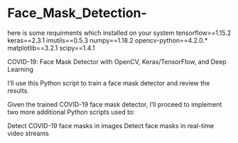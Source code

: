 # Face_Mask_Detection-


here is some requirments which installed on your system
tensorflow>=1.15.2 
keras==2.3.1
imutils==0.5.3
numpy==1.18.2
opencv-python==4.2.0.* 
matplotlib==3.2.1 
scipy==1.4.1

COVID-19: Face Mask Detector with OpenCV, Keras/TensorFlow, and Deep Learning

I’ll use this Python script to train a face mask detector and review the results.

Given the trained COVID-19 face mask detector, I’ll proceed to implement two more additional Python scripts used to:

Detect COVID-19 face masks in images
Detect face masks in real-time video streams
